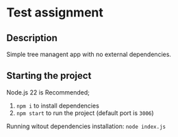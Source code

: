 # Test assignment

## Description

Simple tree managent app with no external dependencies.

## Starting the project

Node.js 22 is Recommended;

1. `npm i` to install dependencies
2. `npm start` to run the project (default port is `3006`)
   
Running witout dependencies installation: `node index.js`